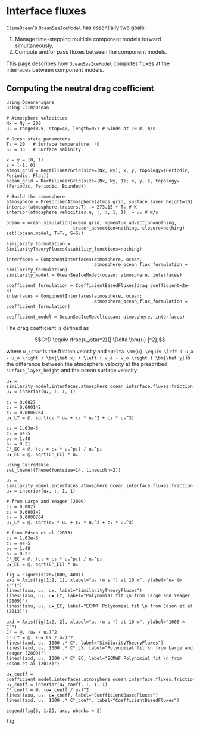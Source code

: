 # Interface fluxes

`ClimaOcean`'s `OceanSeaIceModel` has essentially two goals:

1. Manage time-stepping multiple component models forward simultaneously,
2. Compute and/or pass fluxes between the component models.

This page describes how [`OceanSeaIceModel`](@ref) computes fluxes at the interfaces between
component models.

## Computing the neutral drag coefficient

```@example interface_fluxes
using Oceananigans
using ClimaOcean

# Atmosphere velocities
Nx = Ny = 200
uₐ = range(0.5, stop=40, length=Nx) # winds at 10 m, m/s

# Ocean state parameters
T₀ = 20   # Surface temperature, ᵒC
S₀ = 35   # Surface salinity

x = y = (0, 1)
z = (-1, 0)
atmos_grid = RectilinearGrid(size=(Nx, Ny); x, y, topology=(Periodic, Periodic, Flat))
ocean_grid = RectilinearGrid(size=(Nx, Ny, 1); x, y, z, topology=(Periodic, Periodic, Bounded))

# Build the atmosphere
atmosphere = PrescribedAtmosphere(atmos_grid, surface_layer_height=10)
interior(atmosphere.tracers.T) .= 273.15 + T₀ # K
interior(atmosphere.velocities.u, :, :, 1, 1) .= uₐ # m/s

ocean = ocean_simulation(ocean_grid, momentum_advection=nothing,
                         tracer_advection=nothing, closure=nothing)
set!(ocean.model, T=T₀, S=S₀)

similarity_formulation = SimilarityTheoryFluxes(stability_functions=nothing)

interfaces = ComponentInterfaces(atmosphere, ocean;
                                 atmosphere_ocean_flux_formulation = similarity_formulation)
similarity_model = OceanSeaIceModel(ocean; atmosphere, interfaces)

coefficient_formulation = CoefficientBasedFluxes(drag_coefficient=2e-3)
interfaces = ComponentInterfaces(atmosphere, ocean;
                                 atmosphere_ocean_flux_formulation = coefficient_formulation)

coefficient_model = OceanSeaIceModel(ocean; atmosphere, interfaces)
```

The drag coefficient is defined as

```math
C^D \equiv \frac{u_\star^2}{| \Delta \bm{u} |^2},
```

where ``u_\star`` is the friction velocity and
``\Delta \bm{u} \equiv \left ( u_a - u_o \right ) \bm{\hat x} + \left ( v_a - v_o \right ) \bm{\hat y}``
is the difference between the atmosphere velocity at the prescribed `surface_layer_height`
and the ocean surface velocity.

```@example interface_fluxes
u★ = similarity_model.interfaces.atmosphere_ocean_interface.fluxes.friction_velocity
u★ = interior(u★, :, 1, 1)

c₁ = 0.0027
c₂ = 0.000142
c₃ = 0.0000764
u★_LY = @. sqrt(c₁ * uₐ + c₂ * uₐ^2 + c₃ * uₐ^3)

c₁ = 1.03e-3
c₂ = 4e-5
p₁ = 1.48
p₂ = 0.21
Cᴰ_EC = @. (c₁ + c₂ * uₐ^p₁) / uₐ^p₂
u★_EC = @. sqrt(Cᴰ_EC) * uₐ

using CairoMakie
set_theme!(Theme(fontsize=14, linewidth=2))

u★ = similarity_model.interfaces.atmosphere_ocean_interface.fluxes.friction_velocity
u★ = interior(u★, :, 1, 1)

# from Large and Yeager (2009)
c₁ = 0.0027
c₂ = 0.000142
c₃ = 0.0000764
u★_LY = @. sqrt(c₁ * uₐ + c₂ * uₐ^2 + c₃ * uₐ^3)

# from Edson et al (2013)
c₁ = 1.03e-3
c₂ = 4e-5
p₁ = 1.48
p₂ = 0.21
Cᴰ_EC = @. (c₁ + c₂ * uₐ^p₁) / uₐ^p₂
u★_EC = @. sqrt(Cᴰ_EC) * uₐ

fig = Figure(size=(800, 400))
axu = Axis(fig[1:2, 1], xlabel="uₐ (m s⁻¹) at 10 m", ylabel="u★ (m s⁻¹)")
lines!(axu, uₐ, u★, label="SimilarityTheoryFluxes")
lines!(axu, uₐ, u★_LY, label="Polynomial fit \n from Large and Yeager (2009)")
lines!(axu, uₐ, u★_EC, label="ECMWF Polynomial fit \n from Edson et al (2013)")

axd = Axis(fig[1:2, 2], xlabel="uₐ (m s⁻¹) at 10 m", ylabel="1000 × Cᴰ")
Cᴰ = @. (u★ / uₐ)^2
Cᴰ_LY = @. (u★_LY / uₐ)^2
lines!(axd, uₐ, 1000 .* Cᴰ, label="SimilarityTheoryFluxes")
lines!(axd, uₐ, 1000 .* Cᴰ_LY, label="Polynomial fit \n from Large and Yeager (2009)")
lines!(axd, uₐ, 1000 .* Cᴰ_EC, label="ECMWF Polynomial fit \n from Edson et al (2013)")

u★_coeff = coefficient_model.interfaces.atmosphere_ocean_interface.fluxes.friction_velocity
u★_coeff = interior(u★_coeff, :, 1, 1)
Cᴰ_coeff = @. (u★_coeff / uₐ)^2
lines!(axu, uₐ, u★_coeff, label="CoefficientBasedFluxes")
lines!(axd, uₐ, 1000 .* Cᴰ_coeff, label="CoefficientBasedFluxes")

Legend(fig[3, 1:2], axu, nbanks = 2)

fig
```
